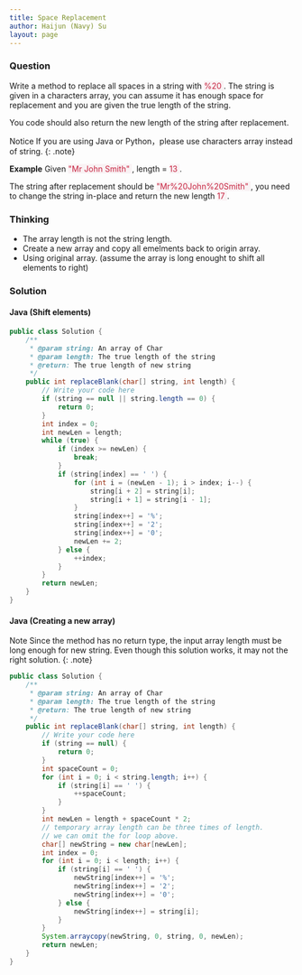 ```yaml
---
title: Space Replacement
author: Haijun (Navy) Su
layout: page
---
```


### Question
Write a method to replace all spaces in a string with <font style="color: #C72541; background: #F9F2F4;">%20 </font>. The string is given in a characters array, you can assume it has enough space for replacement and you are given the true length of the string.

You code should also return the new length of the string after replacement.

<i class="fa fa-info-circle" aria-hidden="true"></i> Notice
If you are using Java or Python，please use characters array instead of string.
{: .note}

**Example**
Given <font style="color: #C72541; background: #F9F2F4;">"Mr John Smith" </font>, length = <font style="color: #C72541; background: #F9F2F4;">13 </font>.

The string after replacement should be <font style="color: #C72541; background: #F9F2F4;">"Mr%20John%20Smith" </font>, you need to change the string in-place and return the new length <font style="color: #C72541; background: #F9F2F4;">17 </font>.

### Thinking
* The array length is not the string length.
* Create a new array and copy all emelments back to origin array.
* Using original array. (assume the array is long enought to shift all elements to right)

### Solution
#### Java (Shift elements)
~~~ java
public class Solution {
    /**
     * @param string: An array of Char
     * @param length: The true length of the string
     * @return: The true length of new string
     */
    public int replaceBlank(char[] string, int length) {
        // Write your code here
        if (string == null || string.length == 0) {
            return 0;
        }
        int index = 0;
        int newLen = length;
        while (true) {
            if (index >= newLen) {
                break;
            } 
            if (string[index] == ' ') {
                for (int i = (newLen - 1); i > index; i--) {
                    string[i + 2] = string[i];
                    string[i + 1] = string[i - 1];
                }
                string[index++] = '%';
                string[index++] = '2';
                string[index++] = '0';
                newLen += 2;
            } else {
                ++index;
            }
        }
        return newLen;
    }
}
~~~
#### Java (Creating a new array)

<i class="fa fa-info-circle" aria-hidden="true"></i> Note
Since the method has no return type, the input array length must be long enough for new string. Even though this solution works, it may not the right solution.
{: .note}
~~~ java
public class Solution {
    /**
     * @param string: An array of Char
     * @param length: The true length of the string
     * @return: The true length of new string
     */
    public int replaceBlank(char[] string, int length) {
        // Write your code here
        if (string == null) {
            return 0;
        }
        int spaceCount = 0;
        for (int i = 0; i < string.length; i++) {
            if (string[i] == ' ') {
                ++spaceCount;
            }
        }
        int newLen = length + spaceCount * 2;
        // temporary array length can be three times of length. 
        // we can omit the for loop above.
        char[] newString = new char[newLen];
        int index = 0;
        for (int i = 0; i < length; i++) {
            if (string[i] == ' ') {
                newString[index++] = '%';
                newString[index++] = '2';
                newString[index++] = '0';
            } else {
                newString[index++] = string[i];
            }
        }
        System.arraycopy(newString, 0, string, 0, newLen);
        return newLen;
    }
}
~~~

